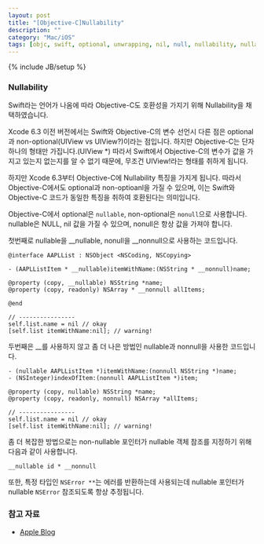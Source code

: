 ```yaml
---
layout: post
title: "[Objective-C]Nullability"
description: ""
category: "Mac/iOS"
tags: [objc, swift, optional, unwrapping, nil, null, nullability, nullable, nonnull]
---
```

{% include JB/setup %}

### Nullability

Swift라는 언어가 나옴에 따라 Objective-C도 호환성을 가지기 위해 Nullability을 채택하였습니다. 

Xcode 6.3 이전 버전에서는 Swift와 Objective-C의 변수 선언시 다른 점은 optional과 non-optional(UIView vs UIView?)이라는 점입니다. 하지만 Objective-C는 단자 하나의 형태만 가집니다.(UIView *) 따라서 Swift에서 Objective-C의 변수가 값을 가지고 있는지 없는지를 알 수 없기 때문에, 무조건 UIView!라는 형태를 취하게 됩니다.

하지만 Xcode 6.3부터 Objective-C에 Nullability 특징을 가지게 됩니다. 따라서 Objective-C에서도 optional과 non-optioanl을 가질 수 있으며, 이는 Swift와 Objective-C 코드가 동일한 특징을 취하여 호환된다는 의미입니다.

Objective-C에서 optional은 `nullable`, non-optional은 `nonull`으로 사용합니다. nullable은 NULL, nil 값을 가질 수 있으며, nonull은 항상 값을 가져야 합니다.

첫번째로 nullable을 __nullable, nonull을 __nonnull으로 사용하는 코드입니다.

	@interface AAPLList : NSObject <NSCoding, NSCopying>

	- (AAPLListItem * __nullable)itemWithName:(NSString * __nonnull)name;

	@property (copy, __nullable) NSString *name;
	@property (copy, readonly) NSArray * __nonnull allItems;

	@end

	// ----------------
	self.list.name = nil // okay
	[self.list itemWithName:nil]; // warning!



두번째은 __를 사용하지 않고 좀 더 나은 방법인 nullable과 nonnull을 사용한 코드입니다.

	- (nullable AAPLListItem *)itemWithName:(nonnull NSString *)name;
	- (NSInteger)indexOfItem:(nonnull AAPLListItem *)item;

	@property (copy, nullable) NSString *name;
	@property (copy, readonly, nonnull) NSArray *allItems;

	// ----------------
	self.list.name = nil // okay
	[self.list itemWithName:nil]; // warning!


좀 더 복잡한 방법으로는 non-nullable 포인터가 nullable 객체 참조를 지정하기 위해 다음과 같이 사용합니다.

	__nullable id * __nonnull

또한, 특정 타입인 `NSError **`는 에러를 반환하는데 사용되는데 nullable 포인터가 nullable `NSError` 참조되도록 항상 추정됩니다.

### 참고 자료

* [Apple Blog][Apple_Blog]

[Apple_Blog]: https://developer.apple.com/swift/blog/?id=25